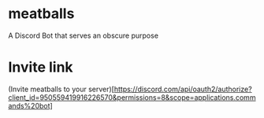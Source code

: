 # meatballs
A Discord Bot that serves an obscure purpose

# Invite link
(Invite meatballs to your server)[https://discord.com/api/oauth2/authorize?client_id=950559419916226570&permissions=8&scope=applications.commands%20bot]
